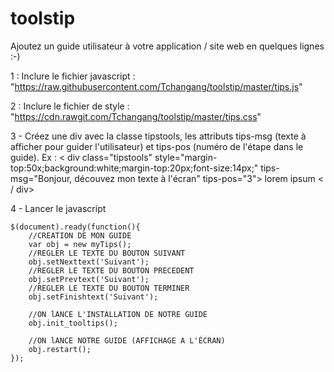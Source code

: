 # toolstip
Ajoutez un guide utilisateur à votre application / site web en quelques lignes :-)

1 : Inclure le fichier javascript : "https://raw.githubusercontent.com/Tchangang/toolstip/master/tips.js"

2 : Inclure le fichier de style : "https://cdn.rawgit.com/Tchangang/toolstip/master/tips.css"

3 - Créez une div avec la classe tipstools, les attributs tips-msg (texte à afficher pour guider l'utilisateur) et tips-pos (numéro de l'étape dans le guide).
Ex : 
< div class="tipstools" style="margin-top:50x;background:white;margin-top:20px;font-size:14px;"  tips-msg="Bonjour, découvez mon texte à l'écran" tips-pos="3">
	lorem ipsum
< / div>

4 - Lancer le javascript 

    $(document).ready(function(){
    	//CREATION DE MON GUIDE
    	var obj = new myTips();
    	//REGLER LE TEXTE DU BOUTON SUIVANT
    	obj.setNexttext('Suivant');
    	//REGLER LE TEXTE DU BOUTON PRECEDENT
    	obj.setPrevtext('Suivant');
    	//REGLER LE TEXTE DU BOUTON TERMINER
    	obj.setFinishtext('Suivant');

    	//ON lANCE L'INSTALLATION DE NOTRE GUIDE
		obj.init_tooltips();

		//ON lANCE NOTRE GUIDE (AFFICHAGE A L'ÉCRAN)
		obj.restart();
    });

